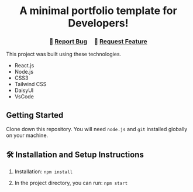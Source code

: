 <h1 align="center">A minimal portfolio template for Developers!</h1>


<h3 align="center">
    🔹
    <a href="https://github.com/suiironman/portfolio/issues">Report Bug</a> &nbsp; &nbsp;
    🔹
    <a href="https://github.com/suiironman/portfolio/issues">Request Feature</a>
</h3>

This project was built using these technologies.

- React.js
- Node.js
- CSS3
- Tailwind CSS
- DaisyUI
- VsCode

## Getting Started

Clone down this repository. You will need `node.js` and `git` installed globally on your machine.

## 🛠 Installation and Setup Instructions

1. Installation: `npm install`

2. In the project directory, you can run: `npm start`
